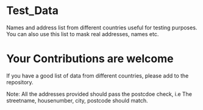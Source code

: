 # Test_Data
Names and address list from different countries useful for testing purposes. You can also use this list to mask real addresses, names etc. 

# Your Contributions are welcome
If you have a good list of data from different countries, please add to the repository. 

Note: All the addresses provided should pass the postcdoe check, i.e The streetname, housenumber, city, postcode should match. 
